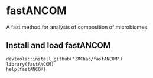 # fastANCOM
A fast method for analysis of composition of microbiomes

## Install and load fastANCOM

```{r,}
devtools::install_github('ZRChao/fastANCOM')
library(fastANCOM)
help(fastANCOM)
```
